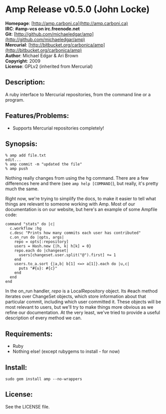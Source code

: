 Amp Release v0.5.0 (John Locke)
==============================

**Homepage**:   [http://amp.carboni.ca](http://amp.carboni.ca)   
**IRC**:        **#amp-vcs on irc.freenode.net**  
**Git**:        [http://github.com/michaeledgar/amp](http://github.com/michaeledgar/amp)   
**Mercurial**:  [http://bitbucket.org/carbonica/amp](http://bitbucket.org/carbonica/amp)   
**Author**:     Michael Edgar & Ari Brown  
**Copyright**:  2009  
**License**:    GPLv2 (inherited from Mercurial)  


Description:
------------

A ruby interface to Mercurial repositories, from the command line or a program.

Features/Problems:
------------------

* Supports Mercurial repositories completely!

Synopsis:
---------

    % amp add file.txt
    edit...
    % amp commit -m "updated the file"
    % amp push
  
Nothing really changes from using the hg command. There are a few differences
here and there (see `amp help [COMMAND]`), but really, it's pretty much the same.

Right now, we're trying to simplify the docs, to make it easier to tell what things
are relevant to someone working with Amp. Most of our documentation is on our website,
but here's an example of some Ampfile code:

    command "stats" do |c|
      c.workflow :hg
      c.desc "Prints how many commits each user has contributed"
      c.on_run do |opts, args|
        repo = opts[:repository]
        users = Hash.new {|h, k| h[k] = 0}
        repo.each do |changeset|
          users[changeset.user.split("@").first] += 1
        end
        users.to_a.sort {|a,b| b[1] <=> a[1]}.each do |u,c|
          puts "#{u}: #{c}"
        end
      end
    end
    
In the on\_run handler, _repo_ is a LocalRepository object. Its #each method iterates over
ChangeSet objects, which store information about that particular commit, including which user
committed it. These objects will be most relevant to users, but we'll try to make things more
obvious as we refine our documentation. At the very least, we've tried to provide a useful
description of every method we can.
  
Requirements:
-------------
* Ruby
* Nothing else! (except rubygems to install - for now)

Install:
--------

    sudo gem install amp --no-wrappers

License:
--------

See the LICENSE file.
